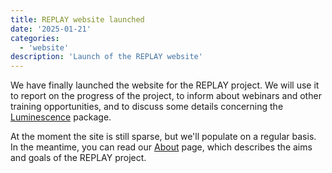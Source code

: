 ```yaml
---
title: REPLAY website launched
date: '2025-01-21'
categories:
  - 'website'
description: 'Launch of the REPLAY website'
---
```


We have finally launched the website for the REPLAY project. We will use
it to report on the progress of the project, to inform about webinars and
other training opportunities, and to discuss some details concerning
the [Luminescence](http://r-luminescence.org/) package.

At the moment the site is still sparse, but we'll populate on a regular
basis. In the meantime, you can read our [About](/about) page, which
describes the aims and goals of the REPLAY project.
